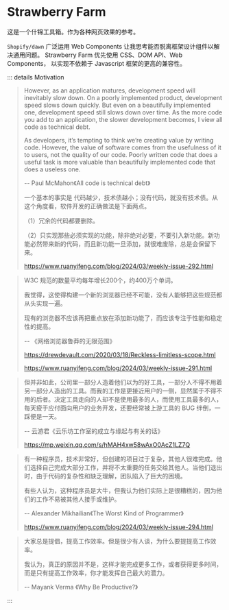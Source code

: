 # Strawberry Farm

这是一个什锦工具箱。作为各种网页效果的参考。

`Shopify/dawn` 广泛运用 Web Components 让我思考能否脱离框架设计组件以解决通用问题。
Strawberry Farm 优先使用 CSS、DOM API、Web Components， 以实现不依赖于 Javascript 框架的更高的兼容性。

::: details Motivation

> However, as an application matures, development speed will inevitably slow down. On a poorly implemented product, development speed slows down quickly. But even on a beautifully implemented one, development speed still slows down over time. As the more code you add to an application, the slower development becomes, I view all code as technical debt.
>
> As developers, it’s tempting to think we’re creating value by writing code. However, the value of software comes from the usefulness of it to users, not the quality of our code. Poorly written code that does a useful task is more valuable than beautifully implemented code that does a useless one.
>
> -- Paul McMahon《All code is technical debt》
>
> 一个基本的事实是 代码越少，技术债越小；没有代码，就没有技术债。从这个角度看，软件开发的正确做法是下面两点。
>
> （1）冗余的代码都要删除。
>
> （2）只实现那些必须实现的功能，除非绝对必要，不要引入新功能。新功能必然带来新的代码，而且新功能一旦添加，就很难废除，总是会保留下来。
>
> https://www.ruanyifeng.com/blog/2024/03/weekly-issue-292.html

> W3C 规范的数量平均每年增长200个，约400万个单词。
>
> 我觉得，这使得构建一个新的浏览器已经不可能，没有人能够把这些规范都从头实现一遍。
>
> 现有的浏览器不应该再把重点放在添加新功能了，而应该专注于性能和稳定性的提高。
>
> -- 《网络浏览器鲁莽的无限范围》
>
> https://drewdevault.com/2020/03/18/Reckless-limitless-scope.html
>
> https://www.ruanyifeng.com/blog/2024/03/weekly-issue-291.html

> 但并非如此，公司里一部分人造着他们以为的好工具，一部分人不得不用着另一部分人造出的工具。而我的工作是更接近用户的一侧，显然属于不得不用的后者。决定工具走向的人却不是使用最多的人，而使用工具最多的人，每天疲于应付面向用户的业务开发，还要经常被上游工具的 BUG 绊倒，一踩便是一天。
>
> -- 云游君《云乐坊工作室的成立与缘起与有关的话》
>
> https://mp.weixin.qq.com/s/hMAH4xw58wAxO0AcZ1LZ7Q

> 有一种程序员，技术非常好，但创建的项目过于复杂，其他人很难完成。他们选择自己完成大部分工作，并将不太重要的任务交给其他人。当他们退出时，由于代码的复杂性和缺乏理解，团队陷入了巨大的困境。
>
> 有些人认为，这种程序员是大牛，但我认为他们实际上是很糟糕的，因为他们的工作不易被其他人接手或维护。
>
> -- Alexander Mikhailian《The Worst Kind of Programmer》
>
> https://www.ruanyifeng.com/blog/2024/03/weekly-issue-294.html

> 大家总是提倡，提高工作效率。但是很少有人谈，为什么要提提高工作效率。
>
> 我认为，真正的原因并不是，这样才能完成更多工作，或者获得更多时间，而是只有提高工作效率，你才能发挥自己最大的潜力。
>
> -- Mayank Verma 《Why Be Productive?》

:::
